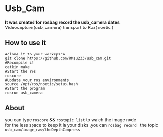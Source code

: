# Usb_Cam
**It was created for rosbag record the usb_camera dates**  
Videocapture (usb_camera) transport to  Ros( noetic )  
## How to use it   
```shell
#clone it to your workspace   
git clone https://github.com/RMsu233/usb_cam.git   
#Recompile it   
catkin_make
#Start the ros   
roscore   
#Update your ros environments   
source /opt/ros/noetic/setup.bash   
#Start the program   
rosrun usb_camera   
```
## About 
you can type `roscore` && `rostopic list` to watch the image node   
for the less space to keep it in your disks ,you can `rosbag record ` the topic `usb_cam/image_raw/theDepthCompress`
